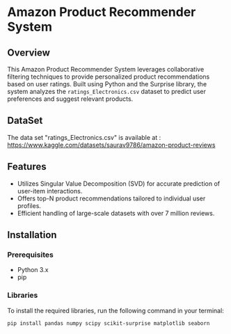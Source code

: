 # Amazon Product Recommender System

## Overview
This Amazon Product Recommender System leverages collaborative filtering techniques to provide personalized product recommendations based on user ratings. Built using Python and the Surprise library, the system analyzes the `ratings_Electronics.csv` dataset to predict user preferences and suggest relevant products.

## DataSet
The data set "ratings_Electronics.csv" is available at : https://www.kaggle.com/datasets/saurav9786/amazon-product-reviews
## Features
- Utilizes Singular Value Decomposition (SVD) for accurate prediction of user-item interactions.
- Offers top-N product recommendations tailored to individual user profiles.
- Efficient handling of large-scale datasets with over 7 million reviews.

## Installation

### Prerequisites
- Python 3.x
- pip

### Libraries
To install the required libraries, run the following command in your terminal:

```bash
pip install pandas numpy scipy scikit-surprise matplotlib seaborn

